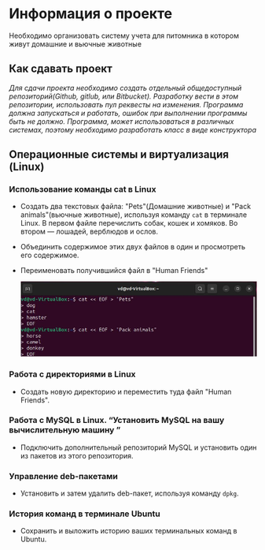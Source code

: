# Информация о проекте
Необходимо организовать систему учета для питомника в котором живут
домашние и вьючные животные
## Как сдавать проект
*Для сдачи проекта необходимо создать отдельный общедоступный*
*репозиторий(Github, gitlub, или Bitbucket). Разработку вести в этом*
*репозитории, использовать пул реквесты на изменения. Программа должна*
*запускаться и работать, ошибок при выполнении программы быть не должно.*
*Программа, может использоваться в различных системах, поэтому необходимо*
*разработать класс в виде конструктора*

## Операционные системы и виртуализация (Linux)

### Использование команды cat в Linux
   - Создать два текстовых файла: "Pets"(Домашние животные) и "Pack animals"(вьючные животные), используя команду `cat` в терминале Linux. В первом файле перечислить собак, кошек и хомяков. Во втором — лошадей, верблюдов и ослов.
   - Объединить содержимое этих двух файлов в один и просмотреть его содержимое.
   - Переименовать получившийся файл в "Human Friends"

     ![Image alt](https://github.com/IwanBelenko/nursery-accounting-system/blob/main/images/image1.jpg)
     
### Работа с директориями в Linux
   - Создать новую директорию и переместить туда файл "Human Friends".

### Работа с MySQL в Linux. “Установить MySQL на вашу вычислительную машину ”
   - Подключить дополнительный репозиторий MySQL и установить один из пакетов из этого репозитория.

### Управление deb-пакетами
   - Установить и затем удалить deb-пакет, используя команду `dpkg`.

### История команд в терминале Ubuntu
   - Сохранить и выложить историю ваших терминальных команд в Ubuntu.

